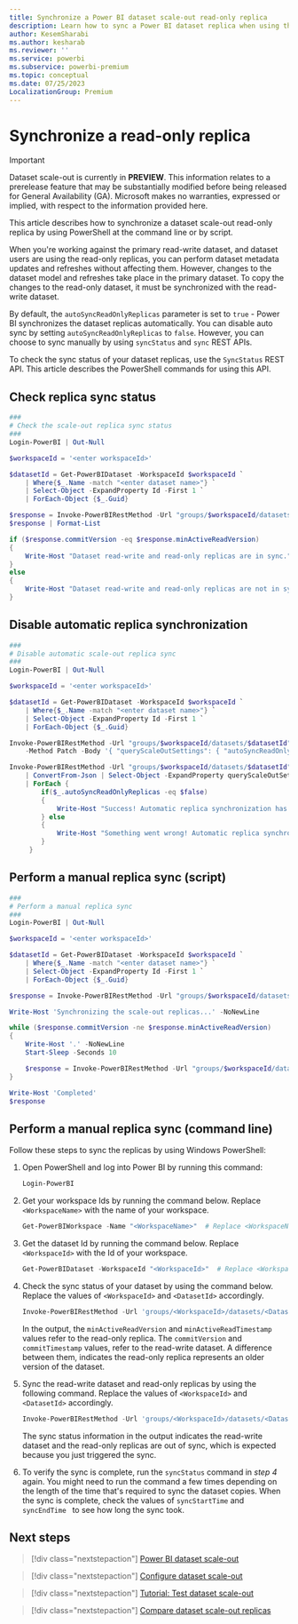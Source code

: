 ```yaml
---
title: Synchronize a Power BI dataset scale-out read-only replica
description: Learn how to sync a Power BI dataset replica when using the Power BI dataset scale-out feature
author: KesemSharabi
ms.author: kesharab
ms.reviewer: ''
ms.service: powerbi
ms.subservice: powerbi-premium
ms.topic: conceptual
ms.date: 07/25/2023
LocalizationGroup: Premium
---
```


# Synchronize a read-only replica

> [!IMPORTANT]
> Dataset scale-out is currently in **PREVIEW**. This information relates to a prerelease feature that may be substantially modified before being released for General Availability (GA). Microsoft makes no warranties, expressed or implied, with respect to the information provided here.

This article describes how to synchronize a dataset scale-out read-only replica by using PowerShell at the command line or by script.

When you're working against the primary read-write dataset, and dataset users are using the read-only replicas, you can perform dataset metadata updates and refreshes without affecting them. However, changes to the dataset model and refreshes take place in the primary dataset. To copy the changes to the read-only dataset, it must be synchronized with the read-write dataset.

By default, the `autoSyncReadOnlyReplicas` parameter is set to `true` - Power BI synchronizes the dataset replicas automatically. You can disable auto sync by setting `autoSyncReadOnlyReplicas` to `false`. However, you can choose to sync manually by using `syncStatus` and `sync` REST APIs.

To check the sync status of your dataset replicas, use the `SyncStatus` REST API. This article describes the PowerShell commands for using this API.

## Check replica sync status

```powershell
###
# Check the scale-out replica sync status
###
Login-PowerBI | Out-Null

$workspaceId = '<enter workspaceId>'

$datasetId = Get-PowerBIDataset -WorkspaceId $workspaceId `
    | Where{$_.Name -match "<enter dataset name>"} `
    | Select-Object -ExpandProperty Id -First 1 `
    | ForEach-Object {$_.Guid}

$response = Invoke-PowerBIRestMethod -Url "groups/$workspaceId/datasets/$datasetId/queryScaleOut/syncStatus" -Method Get | ConvertFrom-Json 
$response | Format-List

if ($response.commitVersion -eq $response.minActiveReadVersion)
{
    Write-Host "Dataset read-write and read-only replicas are in sync."
}
else
{
    Write-Host "Dataset read-write and read-only replicas are not in sync." -ForegroundColor Red
}

```

## Disable automatic replica synchronization

```powershell
###
# Disable automatic scale-out replica sync
###
Login-PowerBI | Out-Null

$workspaceId = '<enter workspaceId>'

$datasetId = Get-PowerBIDataset -WorkspaceId $workspaceId `
    | Where{$_.Name -match "<enter dataset name>"} `
    | Select-Object -ExpandProperty Id -First 1 `
    | ForEach-Object {$_.Guid}

Invoke-PowerBIRestMethod -Url "groups/$workspaceId/datasets/$datasetId" `
    -Method Patch -Body '{ "queryScaleOutSettings": { "autoSyncReadOnlyReplicas": false }}'

Invoke-PowerBIRestMethod -Url "groups/$workspaceId/datasets/$datasetId" -Method Get `
    | ConvertFrom-Json | Select-Object -ExpandProperty queryScaleOutSettings `
    | ForEach { 
        if($_.autoSyncReadOnlyReplicas -eq $false)
        { 
            Write-Host "Success! Automatic replica synchronization has been disabled."
        } else
        {
            Write-Host "Something went wrong! Automatic replica synchronization is still enabled." -ForegroundColor Red
        }
     }
```

## Perform a manual replica sync (script)

```powershell
###
# Perform a manual replica sync
###
Login-PowerBI | Out-Null

$workspaceId = '<enter workspaceId>'

$datasetId = Get-PowerBIDataset -WorkspaceId $workspaceId `
    | Where{$_.Name -match "<enter dataset name>"} `
    | Select-Object -ExpandProperty Id -First 1 `
    | ForEach-Object {$_.Guid}

$response = Invoke-PowerBIRestMethod -Url "groups/$workspaceId/datasets/$datasetId/queryScaleOut/sync" -Method Post -Body "" | ConvertFrom-Json

Write-Host 'Synchronizing the scale-out replicas...' -NoNewLine

while ($response.commitVersion -ne $response.minActiveReadVersion)
{
    Write-Host '.' -NoNewLine
    Start-Sleep -Seconds 10

    $response = Invoke-PowerBIRestMethod -Url "groups/$workspaceId/dataset/$datasetId/queryScaleOut/syncStatus" -Method Get | ConvertFrom-Json 
}

Write-Host 'Completed'
$response

```

## Perform a manual replica sync (command line)

Follow these steps to sync the replicas by using Windows PowerShell:

1. Open PowerShell and log into Power BI by running this command:

    ```powershell
    Login-PowerBI
    ```

2. Get your workspace Ids by running the command below. Replace `<WorkspaceName>` with the name of your workspace.

    ```powershell
    Get-PowerBIWorkspace -Name "<WorkspaceName>"  # Replace <WorkspaceName> with the name of your workspace
    ```

3. Get the dataset Id by running the command below. Replace `<WorkspaceId>` with the Id of your workspace.

    ```powershell
    Get-PowerBIDataset -WorkspaceId "<WorkspaceId>"  # Replace <WorkspaceId> with the Id of your workspace
    ```

4. Check the sync status of your dataset by using the command below. Replace the values of `<WorkspaceId>` and `<DatasetId>` accordingly.

    ```powershell
    Invoke-PowerBIRestMethod -Url 'groups/<WorkspaceId>/datasets/<DatasetId>/queryScaleOut/syncStatus' -Method Get | ConvertFrom-Json | Format-List  # Replace <WorkspaceId> with the Id of your workspace and <DatasetId> with the Id of your dataset
    ```

    In the output, the `minActiveReadVersion` and `minActiveReadTimestamp` values refer to the read-only replica. The `commitVersion` and `commitTimestamp` values, refer to the read-write dataset. A difference between them, indicates  the read-only replica represents an older version of the dataset.

5. Sync the read-write dataset and read-only replicas by using the following command. Replace the values of `<WorkspaceId>` and `<DatasetId>` accordingly.

    ```powershell
    Invoke-PowerBIRestMethod -Url 'groups/<WorkspaceId>/datasets/<DatasetId>/queryScaleOut/sync' -Method Post -Body "" | ConvertFrom-Json | Format-List  # Replace <WorkspaceId> with the Id of your workspace and <DatasetId> with the Id of your dataset
    ```

    The sync status information in the output indicates the read-write dataset and the read-only replicas are out of sync, which is expected because you just triggered the sync.  

6. To verify the sync is complete, run the `syncStatus` command in *step 4* again. You might need to run the command a few times depending on the length of the time that's required to sync the dataset copies. When the sync is complete, check the values of `syncStartTime` and `syncEndTime ` to see how long the sync took.  

## Next steps

> [!div class="nextstepaction"]
> [Power BI dataset scale-out](service-premium-scale-out.md)

> [!div class="nextstepaction"]
> [Configure dataset scale-out](service-premium-scale-out-configure.md)

> [!div class="nextstepaction"]
> [Tutorial: Test dataset scale-out](service-premium-scale-out-test.md)

> [!div class="nextstepaction"]
> [Compare dataset scale-out replicas](service-premium-scale-out-app.md)
